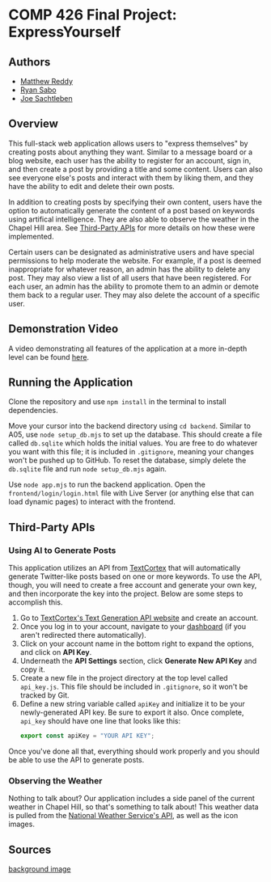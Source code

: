 # COMP 426 Final Project: ExpressYourself

## Authors

- [Matthew Reddy](https://github.com/matthewreddy)
- [Ryan Sabo](https://github.com/RyanSabo)
- [Joe Sachtleben](https://github.com/jbsacht)

## Overview

This full-stack web application allows users to "express themselves" by creating posts about anything they want. Similar to a message board or a blog website, each user has the ability to register for an account, sign in, and then create a post by providing a title and some content. Users can also see everyone else's posts and interact with them by liking them, and they have the ability to edit and delete their own posts.

In addition to creating posts by specifying their own content, users have the option to automatically generate the content of a post based on keywords using artifical intelligence. They are also able to observe the weather in the Chapel Hill area. See [Third-Party APIs](https://github.com/matthewreddy/comp426-final-project/blob/main/README.md#third-party-apis) for more details on how these were implemented.

Certain users can be designated as administrative users and have special permissions to help moderate the website. For example, if a post is deemed inappropriate for whatever reason, an admin has the ability to delete any post. They may also view a list of all users that have been registered. For each user, an admin has the ability to promote them to an admin or demote them back to a regular user. They may also delete the account of a specific user.

## Demonstration Video

A video demonstrating all features of the application at a more in-depth level can be found [here](https://youtu.be/aiWotZjGtEY).

## Running the Application

Clone the repository and use `npm install` in the terminal to install dependencies.

Move your cursor into the backend directory using `cd backend`. Similar to A05, use `node setup_db.mjs` to set up the database. This should create a file called `db.sqlite` which holds the initial values. You are free to do whatever you want with this file; it is included in `.gitignore`, meaning your changes won't be pushed up to GitHub. To reset the database, simply delete the `db.sqlite` file and run `node setup_db.mjs` again.

Use `node app.mjs` to run the backend application. Open the `frontend/login/login.html` file with Live Server (or anything else that can load dynamic pages) to interact with the frontend.

## Third-Party APIs

### Using AI to Generate Posts

This application utilizes an API from [TextCortex](https://textcortex.com/) that will automatically generate Twitter-like posts based on one or more keywords. To use the API, though, you will need to create a free account and generate your own key, and then incorporate the key into the project. Below are some steps to accomplish this.

1. Go to [TextCortex's Text Generation API website](https://textcortex.com/text-generation-api) and create an account.
2. Once you log in to your account, navigate to your [dashboard](https://app.textcortex.com/user/dashboard) (if you aren't redirected there automatically). 
3. Click on your account name in the bottom right to expand the options, and click on **API Key**.
4. Underneath the **API Settings** section, click **Generate New API Key** and copy it.
5. Create a new file in the project directory at the top level called `api_key.js`. This file should be included in `.gitignore`, so it won't be tracked by Git.
6. Define a new string variable called `apiKey` and initialize it to be your newly-generated API key. Be sure to export it also. Once complete, `api_key` should have one line that looks like this:
    ```javascript
    export const apiKey = "YOUR API KEY";
    ```

Once you've done all that, everything should work properly and you should be able to use the API to generate posts.

### Observing the Weather

Nothing to talk about? Our application includes a side panel of the current weather in Chapel Hill, so that's something to talk about! This weather data is pulled from the [National Weather Service's API](https://www.weather.gov/documentation/services-web-api), as well as the icon images.


## Sources

[background image](https://www.google.com/url?sa=i&url=https%3A%2F%2Funsplash.com%2Fwallpapers%2Fdesign%2Fgeometric&psig=AOvVaw0XDSzgcmmEYiXHBf7x6qbj&ust=1714441652124000&source=images&cd=vfe&opi=89978449&ved=0CBIQjRxqFwoTCKCxiP-m5oUDFQAAAAAdAAAAABAE)